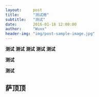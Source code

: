 ```yaml
---
layout:     post
title:      "测试用"
subtitle:   "测试"
date:       2016-01-18 12:00:00
author:     "Wuxx"
header-img: "img/post-sample-image.jpg"
---
```

**测试**
**测试**
**测试**
**测试**
**测试**

**测试**

**测试**


## 萨顶顶 ##